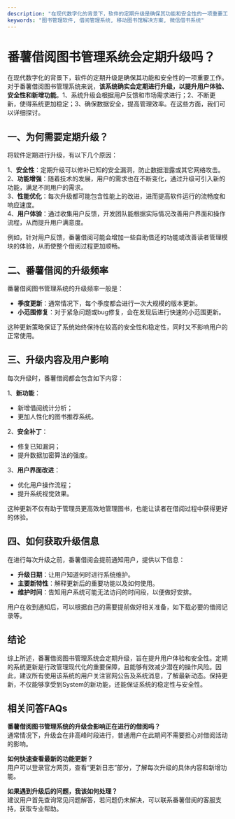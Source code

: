 ```yaml
---
description: "在现代数字化的背景下，软件的定期升级是确保其功能和安全性的一项重要工作。对于番薯借阅图书管理系统来说，**该系统确实会定期进行升级，以提升用户体验、安全性和新增功能**。1、系统升级会根据用户反馈和市场需求进行；2、不断更新，使得系统更加稳定；3、确保数据安全，提高管理效率。在这些方面，我们可以详细探讨。"
keywords: "图书管理软件, 借阅管理系统, 移动图书馆解决方案, 微信借书系统"
---
```

# 番薯借阅图书管理系统会定期升级吗？

在现代数字化的背景下，软件的定期升级是确保其功能和安全性的一项重要工作。对于番薯借阅图书管理系统来说，**该系统确实会定期进行升级，以提升用户体验、安全性和新增功能**。1、系统升级会根据用户反馈和市场需求进行；2、不断更新，使得系统更加稳定；3、确保数据安全，提高管理效率。在这些方面，我们可以详细探讨。

## 一、为何需要定期升级？

将软件定期进行升级，有以下几个原因：

1、**安全性**：定期升级可以修补已知的安全漏洞，防止数据泄露或其它网络攻击。  
2、**功能增强**：随着技术的发展，用户的需求也在不断变化，通过升级可引入新的功能，满足不同用户的需求。  
3、**性能优化**：每次升级都可能包含性能上的改进，进而提高软件运行的流畅度和响应速度。  
4、**用户体验**：通过收集用户反馈，开发团队能根据实际情况改善用户界面和操作流程，从而提升用户满意度。  

例如，针对用户反馈，番薯借阅可能会增加一些自助借还的功能或改善读者管理模块的体验，从而使整个借阅过程更加顺畅。

## 二、番薯借阅的升级频率

番薯借阅图书管理系统的升级频率一般是：

- **季度更新**：通常情况下，每个季度都会进行一次大规模的版本更新。
- **小范围修复**：对于紧急问题或bug修复，会在发现后进行快速的小范围更新。
  
这种更新策略保证了系统始终保持在较高的安全性和稳定性，同时又不影响用户的正常使用。

## 三、升级内容及用户影响

每次升级时，番薯借阅都会包含如下内容：

1、**新功能**：
   - 新增借阅统计分析；
   - 更加人性化的图书推荐系统。

2、**安全补丁**：
   - 修复已知漏洞；
   - 提升数据加密算法的强度。

3、**用户界面改进**：
   - 优化用户操作流程；
   - 提升系统视觉效果。

这种更新不仅有助于管理员更高效地管理图书，也能让读者在借阅过程中获得更好的体验。

## 四、如何获取升级信息

在进行每次升级之前，番薯借阅会提前通知用户，提供以下信息：

- **升级日期**：让用户知道何时进行系统维护。
- **主要新特性**：解释更新后的重要功能以及如何使用。
- **维护时间**：告知用户系统可能无法访问的时间段，以便做好安排。

用户在收到通知后，可以根据自己的需要提前做好相关准备，如下载必要的借阅记录等。

## 结论

综上所述，番薯借阅图书管理系统会定期升级，旨在提升用户体验和安全性。定期的系统更新是行政管理现代化的重要保障，且能够有效减少潜在的操作风险。因此，建议所有使用该系统的用户关注官网公告及系统消息，了解最新动态。保持更新，不仅能够享受到System的新功能，还能保证系统的稳定性与安全性。

## 相关问答FAQs
**番薯借阅图书管理系统的升级会影响正在进行的借阅吗？**  
通常情况下，升级会在非高峰时段进行，普通用户在此期间不需要担心对借阅活动的影响。

**如何快速查看最新的功能更新？**  
用户可以登录官方网页，查看“更新日志”部分，了解每次升级的具体内容和新增功能。

**如果遇到升级后的问题，我该如何处理？**  
建议用户首先查询常见问题解答，若问题仍未解决，可以联系番薯借阅的客服支持，获取专业帮助。
